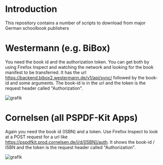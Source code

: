 # Introduction
This repository contains a number of scripts to download from major German schoolbook publishers

# Westermann (e.g. BiBox)
You need the book id and the authorization token.
You can get both by using Firefox Inspect and watching the network and looking for the book manifest to be transferred.
It has the url https://backend.bibox2.westermann.de/v1/api/sync/ followed by the book-id and some arguments.
The book-id is in the url and the token is the request header called "Authorization".

![grafik](https://github.com/user-attachments/assets/6f084f45-7c7c-4ef9-b3c4-d1a590509021)


# Cornelsen (all PSPDF-Kit Apps)
Again you need the book id (ISBN) and a token.
Use Firefox Inspect to look at a POST request for a url like https://pspdfkit.prod.cornelsen.de/i/d/[ISBN]/auth.
It shows the book-id / ISBN and the token is the request header called "Authorization".

![grafik](https://github.com/user-attachments/assets/b97888e7-f93a-4c4e-80cc-284fc134caac)
